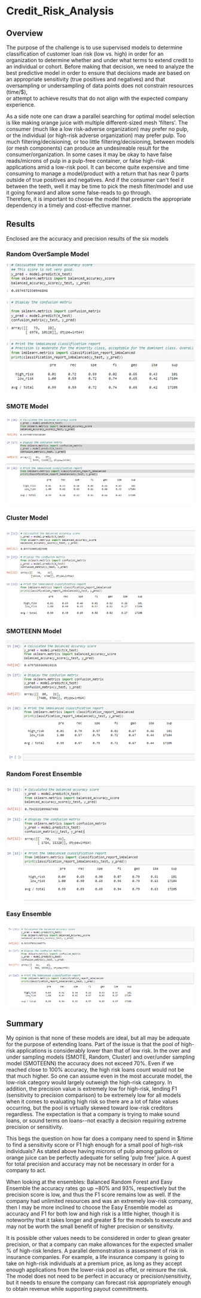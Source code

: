 # Credit_Risk_Analysis

## Overview 
The purpose of the challenge is to use supervised models to determine classification of customer loan risk (low vs. high) in order for an organization to determine whether and under what terms to extend credit to an individual or cohort. 
Before making that decision, we need to analyze the best predictive model in order to ensure that decisions made are based on an appropriate sensitivity (true positives and negatives) and that oversampling or undersampling of data points does not constrain resources (time/$),    
or attempt to achieve results that do not align with the expected company experience.  

As a side note one can draw a parallel searching for optimal model selection is like making orange juice with multiple different-sized mesh 'filters'. The consumer (much like a low risk-adverse organization) may prefer no pulp, or the individual (or high-risk adverse organization) may prefer pulp. 
Too much filtering/decisioning, or too little filtering/decisioning, between models (or mesh components) can produce an undesireable result for the consumer/organization. In some cases it may be okay to have false reads/microns of pulp in a pulp-free container, or false high-risk applications amid a low-risk pool. It can become quite expensive and time consuming 
to manage a model/product with a return that has near 0 parts outside of true positives and negatives. And if the consumer can't feel it between the teeth, well it may be time to pick the mesh filter/model and use it going forward and allow some false-reads to go through.    
Therefore, it is important to choose the model that predicts the appropriate dependency in a timely and cost-effective manner.   

## Results 
Enclosed are the accuracy and precision results of the six models 

### Random OverSample Model
![Exhibit1](https://github.com/ljlodl5/Credit_Risk_Analysis/blob/main/Random%20Sampling.PNG)

### SMOTE Model

![Exhibit2](https://github.com/ljlodl5/Credit_Risk_Analysis/blob/main/Smote%20Sampling.PNG)

### Cluster Model

![Exhibit3](https://github.com/ljlodl5/Credit_Risk_Analysis/blob/main/Cluster%20Sampling.PNG)

### SMOTEENN Model

![Exhibit4](https://github.com/ljlodl5/Credit_Risk_Analysis/blob/main/Smoteen%20Sampling.PNG)

### Random Forest Ensemble 

![Exhibit5](https://github.com/ljlodl5/Credit_Risk_Analysis/blob/main/Balanced%20Random%20Forest%20Sampling.PNG)

### Easy Ensemble 

![Exhibit6](https://github.com/ljlodl5/Credit_Risk_Analysis/blob/main/Easy%20Ensemble%20Classifier.PNG)



## Summary 
My opinion is that none of these models are ideal, but all may be adequate for the purpose of extending loans. Part of the issue is that the pool of high-risk applications is considerably lower than that of low risk.
In the over and under sampling models (SMOTE, Random, Cluster) and over/under sampling model (SMOTEENN) the accuracy does not exceed 70%. Even if we reached close to 100% accuracy, the high risk loans count would not be that much higher. So one can assume even in the most accurate model, the low-risk category would largely outweigh the high-risk category. 
In addition, the precision value is extremely low for high-risk, lending F1 (sensitivity to precision comparison) to be extremely low for all models when it comes to evaluating high risk so there are a lot of false values occurring, but the pool is virtually skewed toward low-risk creditors regardless. 
The expectation is that a company is trying to make sound loans, or sound terms on loans--not exactly a decision requiring extreme precision or sensitivity.  

This begs the question on how far does a company need to spend in $/time to find a sensitivity score or F1 high enough for a small pool of high-risk individuals?
As stated above having microns of pulp among gallons or orange juice can be perfectly adequate for selling 'pulp free' juice. A quest for total precision and accuracy may not be necessary in order for a company to act.  

When looking at the ensembles: Balanced Random Forest and Easy Ensemble the accuracy rates go up ~80% and 93%, respectively but the precision score is low, and thus the F1 score remains low as well. 
If the company had unlimited resources and was an extremely low-risk company, then I may be more inclined to choose the Easy Ensemble model as accuracy and F1 for both low and high risk is a little higher, though it is noteworthy that it takes longer and greater $ for the models to execute and may not be worth the small benefit of higher precision or sensitivity.

It is possible other values needs to be considered in order to glean greater precision, or that a company can make allowances for the expected smaller % of high-risk lenders. 
A parallel demonstration is assessment of risk in insurance companies. For example, a life insurance company is going to take on high-risk individuals at a premium price, as long as they accept enough applications from the lower-risk pool as offet, or reinsure the risk.
The model does not need to be perfect in accuracy or precision/sensitivity, but it needs to ensure the company can forecast risk appropriately enough to obtain revenue while supporting payout committments. 
 
 
